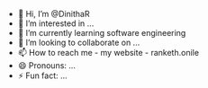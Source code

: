 - 👋 Hi, I’m @DinithaR
- 👀 I’m interested in ...
- 🌱 I’m currently learning software engineering
- 💞️ I’m looking to collaborate on ...
- 📫 How to reach me - my website - ranketh.onile
- 😄 Pronouns: ...
- ⚡ Fun fact: ...

<!---
DinithaR/DinithaR is a ✨ special ✨ repository because its `README.md` (this file) appears on your GitHub profile.
You can click the Preview link to take a look at your changes.
--->
